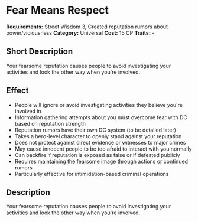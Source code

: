 # Fear Means Respect

**Requirements:** Street Wisdom 3, Created reputation rumors about power/viciousness
**Category:** Universal
**Cost:** 15 CP
**Traits:** -


## Short Description
Your fearsome reputation causes people to avoid investigating your activities and look the other way when you're involved.

## Effect
- People will ignore or avoid investigating activities they believe you're involved in
- Information gathering attempts about you must overcome fear with DC based on reputation strength
- Reputation rumors have their own DC system (to be detailed later)
- Takes a hero-level character to openly stand against your reputation
- Does not protect against direct evidence or witnesses to major crimes
- May cause innocent people to be too afraid to interact with you normally
- Can backfire if reputation is exposed as false or if defeated publicly
- Requires maintaining the fearsome image through actions or continued rumors
- Particularly effective for intimidation-based criminal operations

## Description
Your fearsome reputation causes people to avoid investigating your activities and look the other way when you're involved.